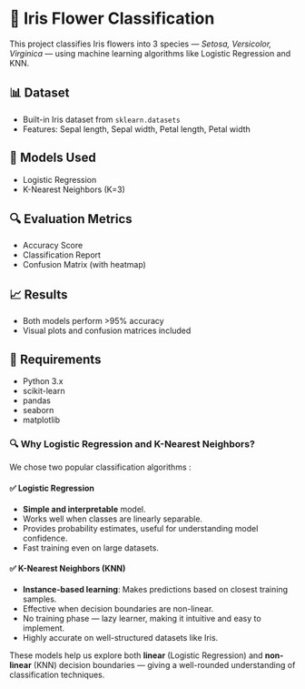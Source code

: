 # 🌸 Iris Flower Classification

This project classifies Iris flowers into 3 species — *Setosa, Versicolor, Virginica* — using machine learning algorithms like Logistic Regression and KNN.

## 📊 Dataset
- Built-in Iris dataset from `sklearn.datasets`
- Features: Sepal length, Sepal width, Petal length, Petal width

## 🧠 Models Used
- Logistic Regression
- K-Nearest Neighbors (K=3)

## 🔍 Evaluation Metrics
- Accuracy Score
- Classification Report
- Confusion Matrix (with heatmap)

## 📈 Results
- Both models perform >95% accuracy
- Visual plots and confusion matrices included

## 🔧 Requirements
- Python 3.x
- scikit-learn
- pandas
- seaborn
- matplotlib

### 🔍 Why Logistic Regression and K-Nearest Neighbors?

We chose two popular classification algorithms :

#### ✅ Logistic Regression
- **Simple and interpretable** model.
- Works well when classes are linearly separable.
- Provides probability estimates, useful for understanding model confidence.
- Fast training even on large datasets.

#### ✅ K-Nearest Neighbors (KNN)
- **Instance-based learning**: Makes predictions based on closest training samples.
- Effective when decision boundaries are non-linear.
- No training phase — lazy learner, making it intuitive and easy to implement.
- Highly accurate on well-structured datasets like Iris.

These models help us explore both **linear** (Logistic Regression) and **non-linear** (KNN) decision boundaries — giving a well-rounded understanding of classification techniques.
